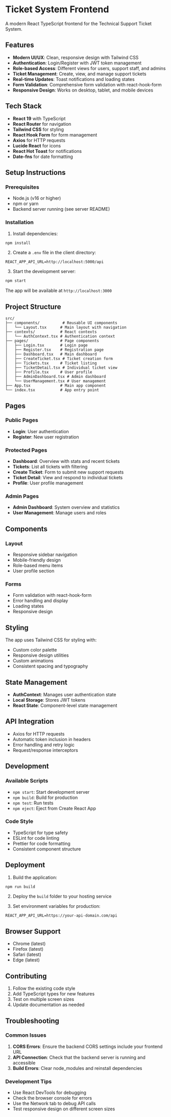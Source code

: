# Ticket System Frontend

A modern React TypeScript frontend for the Technical Support Ticket System.

## Features

- **Modern UI/UX**: Clean, responsive design with Tailwind CSS
- **Authentication**: Login/Register with JWT token management
- **Role-based Access**: Different views for users, support staff, and admins
- **Ticket Management**: Create, view, and manage support tickets
- **Real-time Updates**: Toast notifications and loading states
- **Form Validation**: Comprehensive form validation with react-hook-form
- **Responsive Design**: Works on desktop, tablet, and mobile devices

## Tech Stack

- **React 19** with TypeScript
- **React Router** for navigation
- **Tailwind CSS** for styling
- **React Hook Form** for form management
- **Axios** for HTTP requests
- **Lucide React** for icons
- **React Hot Toast** for notifications
- **Date-fns** for date formatting

## Setup Instructions

### Prerequisites

- Node.js (v16 or higher)
- npm or yarn
- Backend server running (see server README)

### Installation

1. Install dependencies:
```bash
npm install
```

2. Create a `.env` file in the client directory:
```env
REACT_APP_API_URL=http://localhost:5000/api
```

3. Start the development server:
```bash
npm start
```

The app will be available at `http://localhost:3000`

## Project Structure

```
src/
├── components/          # Reusable UI components
│   └── Layout.tsx      # Main layout with navigation
├── contexts/           # React contexts
│   └── AuthContext.tsx # Authentication context
├── pages/              # Page components
│   ├── Login.tsx       # Login page
│   ├── Register.tsx    # Registration page
│   ├── Dashboard.tsx   # Main dashboard
│   ├── CreateTicket.tsx # Ticket creation form
│   ├── Tickets.tsx     # Ticket listing
│   ├── TicketDetail.tsx # Individual ticket view
│   ├── Profile.tsx     # User profile
│   ├── AdminDashboard.tsx # Admin dashboard
│   └── UserManagement.tsx # User management
├── App.tsx             # Main app component
└── index.tsx           # App entry point
```

## Pages

### Public Pages
- **Login**: User authentication
- **Register**: New user registration

### Protected Pages
- **Dashboard**: Overview with stats and recent tickets
- **Tickets**: List all tickets with filtering
- **Create Ticket**: Form to submit new support requests
- **Ticket Detail**: View and respond to individual tickets
- **Profile**: User profile management

### Admin Pages
- **Admin Dashboard**: System overview and statistics
- **User Management**: Manage users and roles

## Components

### Layout
- Responsive sidebar navigation
- Mobile-friendly design
- Role-based menu items
- User profile section

### Forms
- Form validation with react-hook-form
- Error handling and display
- Loading states
- Responsive design

## Styling

The app uses Tailwind CSS for styling with:
- Custom color palette
- Responsive design utilities
- Custom animations
- Consistent spacing and typography

## State Management

- **AuthContext**: Manages user authentication state
- **Local Storage**: Stores JWT tokens
- **React State**: Component-level state management

## API Integration

- Axios for HTTP requests
- Automatic token inclusion in headers
- Error handling and retry logic
- Request/response interceptors

## Development

### Available Scripts

- `npm start`: Start development server
- `npm build`: Build for production
- `npm test`: Run tests
- `npm eject`: Eject from Create React App

### Code Style

- TypeScript for type safety
- ESLint for code linting
- Prettier for code formatting
- Consistent component structure

## Deployment

1. Build the application:
```bash
npm run build
```

2. Deploy the `build` folder to your hosting service

3. Set environment variables for production:
```env
REACT_APP_API_URL=https://your-api-domain.com/api
```

## Browser Support

- Chrome (latest)
- Firefox (latest)
- Safari (latest)
- Edge (latest)

## Contributing

1. Follow the existing code style
2. Add TypeScript types for new features
3. Test on multiple screen sizes
4. Update documentation as needed

## Troubleshooting

### Common Issues

1. **CORS Errors**: Ensure the backend CORS settings include your frontend URL
2. **API Connection**: Check that the backend server is running and accessible
3. **Build Errors**: Clear node_modules and reinstall dependencies

### Development Tips

- Use React DevTools for debugging
- Check the browser console for errors
- Use the Network tab to debug API calls
- Test responsive design on different screen sizes
